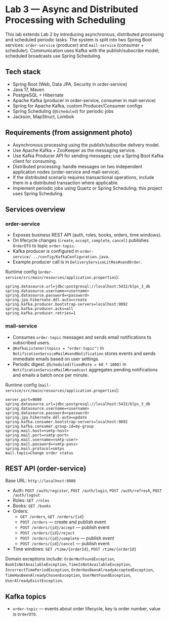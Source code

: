 # Lab 3 — Async and Distributed Processing with Scheduling

This lab extends Lab 2 by introducing asynchronous, distributed processing and scheduled periodic tasks. The system is split into two Spring Boot services: `order-service` (producer) and `mail-service` (consumer + scheduler). Communication uses Kafka with the publish/subscribe model; scheduled broadcasts use Spring Scheduling.

## Tech stack
- Spring Boot (Web, Data JPA, Security in order-service)
- Java 17, Maven
- PostgreSQL + Hibernate
- Apache Kafka (producer in order-service, consumer in mail-service)
- Spring for Apache Kafka, custom Producer/Consumer configs
- Spring Scheduling (`@Scheduled`) for periodic jobs
- Jackson, MapStruct, Lombok

## Requirements (from assignment photo)
- Asynchronous processing using the publish/subscribe delivery model.
- Use Apache Kafka + ZooKeeper as the messaging service.
- Use Kafka Producer API for sending messages; use a Spring Boot Kafka client for consuming.
- Distributed processing: handle messages on two independent application nodes (order-service and mail-service).
- If the distributed scenario requires transactional operations, include them in a distributed transaction where applicable.
- Implement periodic jobs using Quartz or Spring Scheduling; this project uses Spring Scheduling.

## Services overview

### order-service
- Exposes business REST API (auth, roles, books, orders, time windows).
- On lifecycle changes (`create`, `accept`, `complete`, `cancel`) publishes `OrderDTO` to topic `order-topic`.
- Kafka producer is configured in `order-service/.../config/KafkaConfiguration.java`.
- Example producer call is in `DeliveryServiceLitRes#sendOrder`.

Runtime config (`order-service/src/main/resources/application.properties`):
```text
spring.datasource.url=jdbc:postgresql://localhost:5432/blps_3_db
spring.datasource.username=<username>
spring.datasource.password=<password>
spring.jpa.hibernate.ddl-auto=create
spring.kafka.producer.bootstrap-servers=localhost:9092
spring.kafka.producer.acks=all
spring.kafka.producer.retries=1
```

### mail-service
- Consumes `order-topic` messages and sends email notifications to subscribed users.
- `@KafkaListener(topics = "order-topic")` in `NotificationServiceMail#sendNotification` stores events and sends immediate emails based on user settings.
- Periodic digest: `@Scheduled(fixedRate = 60 * 1000)` in `NotificationServiceMail#broadcast` aggregates pending notifications and emails a batch once per minute.

Runtime config (`mail-service/src/main/resources/application.properties`):
```text
server.port=9000
spring.datasource.url=jdbc:postgresql://localhost:5432/blps_3_db
spring.datasource.username=<username>
spring.datasource.password=<password>
spring.jpa.hibernate.ddl-auto=update
spring.kafka.consumer.bootstrap-servers=localhost:9092
spring.kafka.consumer.group-id=my-group
spring.mail.host=<smtp-host>
spring.mail.port=<smtp-port>
spring.mail.username=<smtp-user>
spring.mail.password=<smtp-pass>
spring.mail.protocol=smtps
mail.topic=Change order status
```

## REST API (order-service)
Base URL: `http://localhost:8080`

- Auth: `POST /auth/register`, `POST /auth/login`, `POST /auth/refresh`, `POST /auth/logout`
- Roles: `GET /roles`
- Books: `GET /books`
- Orders:
  - `GET /orders`, `GET /orders/{id}`
  - `POST /orders` — create and publish event
  - `POST /orders/{id}/accept` — publish event
  - `POST /orders/{id}/reject`
  - `POST /orders/{id}/complete` — publish event
  - `POST /orders/{id}/cancel` — publish event
- Time windows: `GET /time/{orderId}`, `POST /time/{orderId}`

Domain exceptions include: `OrderNotFoundException`, `BookIsNotAvailableException`, `TimeIsNotAvailableException`, `IncorrectTimePeriodException`, `OrderHasBeenAlreadyAcceptedException`, `TimeHasBeenAlreadyChosenException`, `UserNotFoundException`, `UserAlreadyExistException`.

## Kafka topics
- `order-topic` — events about order lifecycle, key is order number, value is `OrderDTO`.